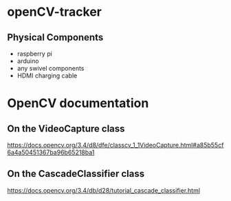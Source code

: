 # openCV-tracker
## Physical Components
- raspberry pi
- arduino
- any swivel components
- HDMI charging cable

# OpenCV documentation
## On the VideoCapture class
https://docs.opencv.org/3.4/d8/dfe/classcv_1_1VideoCapture.html#a85b55cf6a4a50451367ba96b65218ba1

## On the CascadeClassifier class
https://docs.opencv.org/3.4/db/d28/tutorial_cascade_classifier.html
